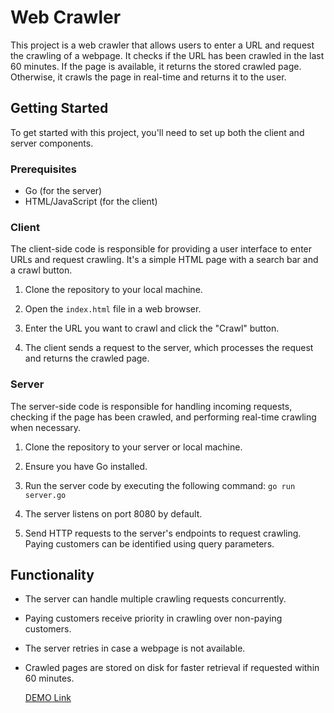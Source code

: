 # Web Crawler

This project is a web crawler that allows users to enter a URL and request the crawling of a webpage. It checks if the URL has been crawled in the last 60 minutes. If the page is available, it returns the stored crawled page. Otherwise, it crawls the page in real-time and returns it to the user.

## Getting Started

To get started with this project, you'll need to set up both the client and server components.

### Prerequisites

- Go (for the server)
- HTML/JavaScript (for the client)

### Client

The client-side code is responsible for providing a user interface to enter URLs and request crawling. It's a simple HTML page with a search bar and a crawl button.

1. Clone the repository to your local machine.

2. Open the `index.html` file in a web browser.

3. Enter the URL you want to crawl and click the "Crawl" button.

4. The client sends a request to the server, which processes the request and returns the crawled page.

### Server

The server-side code is responsible for handling incoming requests, checking if the page has been crawled, and performing real-time crawling when necessary.

1. Clone the repository to your server or local machine.

2. Ensure you have Go installed.

3. Run the server code by executing the following command:
     `go run server.go`

4. The server listens on port 8080 by default.

5. Send HTTP requests to the server's endpoints to request crawling. Paying customers can be identified using query parameters.

## Functionality

- The server can handle multiple crawling requests concurrently.
- Paying customers receive priority in crawling over non-paying customers.
- The server retries in case a webpage is not available.
- Crawled pages are stored on disk for faster retrieval if requested within 60 minutes.

  [DEMO Link](https://drive.google.com/file/d/1ZoPByg6bMISxAx7-I0PEG28Vmevud95O/view?usp=sharing)



